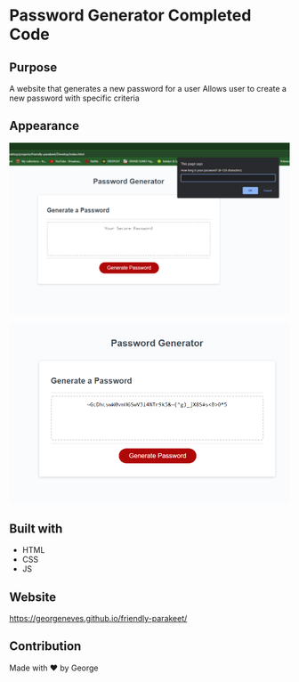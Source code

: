 # Password Generator Completed Code

## Purpose
A website that generates a new password for a user
Allows user to create a new password with specific criteria

## Appearance

![length prompt](./develop/images/lengthprompt.png)

![password](./develop/images/password.png)

## Built with
* HTML
* CSS
* JS

## Website
https://georgeneves.github.io/friendly-parakeet/

## Contribution
Made with ❤️ by George